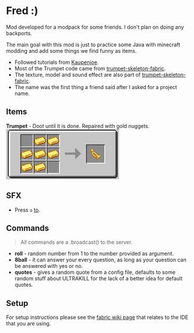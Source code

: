 # Fred :)

Mod developed for a modpack for some friends. I don't plan on doing any backports.

The main goal with this mod is just to practice some Java with minecraft modding and add some things we find funny as items.

-   Followed tutorials from [Kaupenjoe](https://www.youtube.com/playlist?list=PLKGarocXCE1EeLZggaXPJaARxnAbUD8Y_).
-   Most of the Trumpet code came from [trumpet-skeleton-fabric](https://github.com/JamiesWhiteShirt/trumpet-skeleton-fabric/).
-   The texture, model and sound effect are also part of [trumpet-skeleton-fabric](https://github.com/JamiesWhiteShirt/trumpet-skeleton-fabric/).
-   The name was the first thing a friend said after I asked for a project name.

## Items

**Trumpet** - Doot until it is done. Repaired with gold nuggets.
![Trumpet Recipe](./.github/assets/trumpet.png)

## SFX

-   Press `o` [to](https://www.youtube.com/watch?v=TFwXbp9bLlY).

## Commands

> All commands are a .broadcast() to the server.

-   **roll** - random number from 1 to the number provided as argument.
-   **8ball** - it can answer your every question, as long as your question can be answered with yes or no.
-   **quotes** - gives a random quote from a config file, defaults to some random stuff about ULTRAKILL for the lack of a better idea for default quotes.

## Setup

For setup instructions please see the [fabric wiki page](https://fabricmc.net/wiki/tutorial:setup) that relates to the IDE that you are using.
